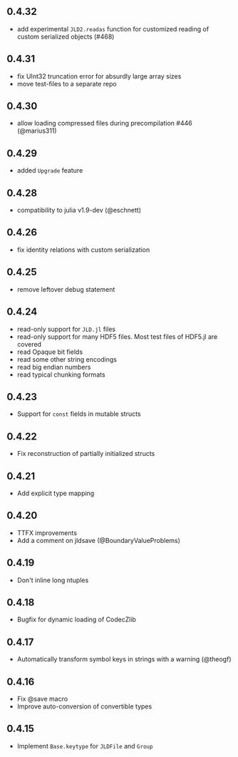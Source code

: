 ## 0.4.32
 - add experimental `JLD2.readas` function for customized reading of custom serialized objects (#468)

## 0.4.31
 - fix UInt32 truncation error for absurdly large array sizes
 - move test-files to a separate repo
 
## 0.4.30
 -  allow loading compressed files during precompilation #446 (@marius311)
 
## 0.4.29
 - added `Upgrade` feature
 
## 0.4.28
 - compatibility to julia v1.9-dev (@eschnett)
 
## 0.4.26
 - fix identity relations with custom serialization

## 0.4.25
 - remove leftover debug statement
 
## 0.4.24
 - read-only support for `JLD.jl` files
 - read-only support for many HDF5 files. Most test files of HDF5.jl are covered
 - read Opaque bit fields
 - read some other string encodings
 - read big endian numbers
 - read typical chunking formats

## 0.4.23
 - Support for `const` fields in mutable structs
 
## 0.4.22
 - Fix reconstruction of partially initialized structs

## 0.4.21
 - Add explicit type mapping 

## 0.4.20 
 - TTFX improvements
 - Add a comment on jldsave (@BoundaryValueProblems)
## 0.4.19
 - Don't inline long ntuples

## 0.4.18
 - Bugfix for dynamic loading of CodecZlib

## 0.4.17
 - Automatically transform symbol keys in strings with a warning (@theogf)

## 0.4.16
 - Fix @save macro
 - Improve auto-conversion of convertible types

## 0.4.15
 - Implement `Base.keytype` for `JLDFile` and `Group`
